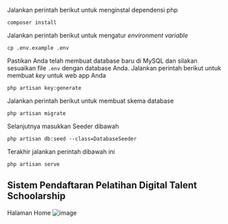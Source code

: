 Jalankan perintah berikut untuk menginstal dependensi php

```
composer install
```

Jalankan perintah berikut untuk mengatur _environment variable_

```
cp .env.example .env
```

Pastikan Anda telah membuat database baru di MySQL dan silakan sesuaikan file `.env` dengan database Anda.
Jalankan perintah berikut untuk membuat _key_ untuk web app Anda

```
php artisan key:generate
```

Jalankan perintah berikut untuk membuat skema database

```
php artisan migrate
```

Selanjutnya masukkan Seeder dibawah

```
php artisan db:seed --class=DatabaseSeeder
```

Terakhir jalankan perintah dibawah ini

```
php artisan serve
```


## Sistem Pendaftaran Pelatihan Digital Talent Schoolarship
Halaman Home
![image](https://github.com/PatrickkkKing/SIP-KOMINFO-JWD/assets/116421423/8cacc2af-2758-4fcd-be70-3e3f994016eb)

